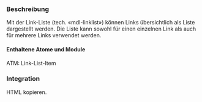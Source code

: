 ### Beschreibung
Mit der Link-Liste (tech. «mdl-linklist») können Links übersichtlich als Liste dargestellt werden. Die Liste kann sowohl für einen einzelnen Link als auch für mehrere Links verwendet werden. 

#### Enthaltene Atome und Module
ATM: Link-List-Item

### Integration

HTML kopieren.
